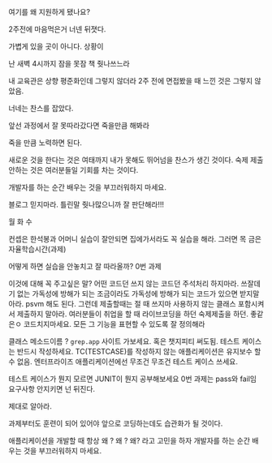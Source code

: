 여기를 왜 지원하게 됐나요?

2주전에 마음먹은거
너넨 뒤졋다.

가볍게 있을 곳이 아니다. 상황이

난 새벽 4시까지 잠을 못잠 책 줫나쓰느라

내 교육관은 상향 평준화인데 그렇지 않더라
2주 전에 면접봤을 때 느낀 것은 그렇지 않았음.

너네는 찬스를 잡았다.

앞선 과정에서 잘 못따라갔다면 죽을만큼 해봐라

죽을 만큼 노력하면 된다.

새로운 것을 한다는 것은 여태까지 내가 못해도 뛰어넘을 찬스가 생긴 것이다.
숙제 제출안하는 것은 여러분들일 기회를 차는 것이다.

개발자를 하는 순간 배우는 것을 부끄러워하지 마세요.

블로그 믿지마라. 틀린말 줫나많으니까 잘 판단해라!!!

월 화 수

컨셉은 한석봉과 어머니
실습이 잘안되면 집에가서라도 꼭 실습을 해라. 그러면 목 금은 자율학습시간(과제)

어떻게 하면 실습을 안놓치고 잘 따라올까?
0번 과제

이것에 대해 꼭 주고싶은 말?
어떤 코드던 쓰지 않는 코드던 주석처리 하지마라. 쓰잘데기 없는 가독성에 방해가 되는 조금이라도 가독성에 방해가 되는 코드가 있으면 받지말아라. psvm 해도 된다. 그런데 제출할때는 절 때 쓰지마
사용하지 않는 클래스 포함시켜서 제출하지 말아라. 여러분들이 취업을 할 때 라이브코딩을 하던 숙제제출을 하던. 좋같은ㅇ 코드치지마세요. 모든 그 기능을 표현할 수 있도록 잘 정의해라


클래스 메소드이름 ? `grep.app` 사이트 가보세요. 혹은 챗지피티 써도됨.
테스트 케이스는 반드시 작성하세요. TC(TESTCASE)를 작성하지 않는 애플리케이션은 유지보수 할 수 없음. 엔터프라이즈 애플리케이션에선 무조건 무조건 테스트 케이스 쓰세요.

테스트 케이스가 뭔지 모르면 JUNIT이 뭔지 공부해보세요
0번 과제는 pass와 fail임 요구사항 안지키면 넌 뒤진다.

제대로 알아라.

과제부터도 훈련이 되어 있어야 앞으로 코딩하는데도 습관화가 될 것이다.

애플리케이션을 개발할 때 항상 왜 ?  왜 ? 왜?  라고 고민을 하자
개발자를 하는 순간 배우는 것을 부끄러워하지 마세요.
